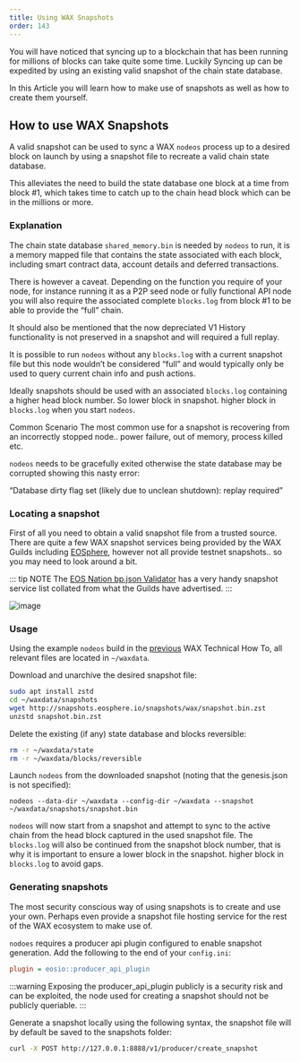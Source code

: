 ```yaml
---
title: Using WAX Snapshots
order: 143
---
```


You will have noticed that syncing up to a blockchain that has been running for millions of blocks can take quite some time. Luckily Syncing up can be expedited by using an existing valid snapshot of the chain state database.

In this Article you will learn how to make use of snapshots as well as how to create them yourself.

## How to use WAX Snapshots
A valid snapshot can be used to sync a WAX ```nodeos``` process up to a desired block on launch by using a snapshot file to recreate a valid chain state database.

This alleviates the need to build the state database one block at a time from block #1, which takes time to catch up to the chain head block which can be in the millions or more.

### Explanation

The chain state database ```shared_memory.bin``` is needed by ```nodeos``` to run, it is a memory mapped file that contains the state associated with each block, including smart contract data, account details and deferred transactions.

There is however a caveat. Depending on the function you require of your node, for instance running it as a P2P seed node or fully functional API node you will also require the associated complete ```blocks.log``` from block #1 to be able to provide the “full” chain.

It should also be mentioned that the now depreciated V1 History functionality is not preserved in a snapshot and will required a full replay.

It is possible to run ```nodeos``` without any ```blocks.log``` with a current snapshot file but this node wouldn’t be considered “full” and would typically only be used to query current chain info and push actions.

Ideally snapshots should be used with an associated ```blocks.log``` containing a higher head block number. So lower block in snapshot. higher block in ```blocks.log``` when you start ```nodeos```.

Common Scenario
The most common use for a snapshot is recovering from an incorrectly stopped node.. power failure, out of memory, process killed etc.

```nodeos``` needs to be gracefully exited otherwise the state database may be corrupted showing this nasty error:

“Database dirty flag set (likely due to unclean shutdown): replay required”

### Locating a snapshot

First of all you need to obtain a valid snapshot file from a trusted source. There are quite a few WAX snapshot services being provided by the WAX Guilds including [EOSphere](https://snapshots.eosphere.io/), however not all provide testnet snapshots.. so you may need to look around a bit.


::: tip NOTE
The [EOS Nation bp.json Validator](https://validate.eosnation.io/wax/reports/resources.html#chain) has a very handy snapshot service list collated from what the Guilds have advertised.
:::

![image](https://user-images.githubusercontent.com/12730423/187578145-07ba4f0d-8532-4a46-9e47-83347d5793a9.png)

### Usage

Using the example ```nodeos``` build in the [previous](/en/wax-infrastructure/wax-testnet-node) WAX Technical How To, all relevant files are located in ```~/waxdata```.

Download and unarchive the desired snapshot file:

```sh
sudo apt install zstd
cd ~/waxdata/snapshots
wget http://snapshots.eosphere.io/snapshots/wax/snapshot.bin.zst
unzstd snapshot.bin.zst
```

Delete the existing (if any) state database and blocks reversible:

```sh
rm -r ~/waxdata/state
rm -r ~/waxdata/blocks/reversible
```

Launch ```nodeos``` from the downloaded snapshot (noting that the genesis.json is not specified):

```
nodeos --data-dir ~/waxdata --config-dir ~/waxdata --snapshot ~/waxdata/snapshots/snapshot.bin
```

```nodeos``` will now start from a snapshot and attempt to sync to the active chain from the head block captured in the used snapshot file. The ```blocks.log``` will also be continued from the snapshot block number, that is why it is important to ensure a lower block in the snapshot. higher block in ```blocks.log``` to avoid gaps.

### Generating snapshots

The most security conscious way of using snapshots is to create and use your own. Perhaps even provide a snapshot file hosting service for the rest of the WAX ecosystem to make use of.

```nodoes``` requires a producer api plugin configured to enable snapshot generation. Add the following to the end of your ```config.ini```:

```ini
plugin = eosio::producer_api_plugin
```

:::warning
Exposing the producer_api_plugin publicly is a security risk and can be exploited, the node used for creating a snapshot should not be publicly queriable.
:::

Generate a snapshot locally using the following syntax, the snapshot file will by default be saved to the snapshots folder:

```sh
curl -X POST http://127.0.0.1:8888/v1/producer/create_snapshot
```
